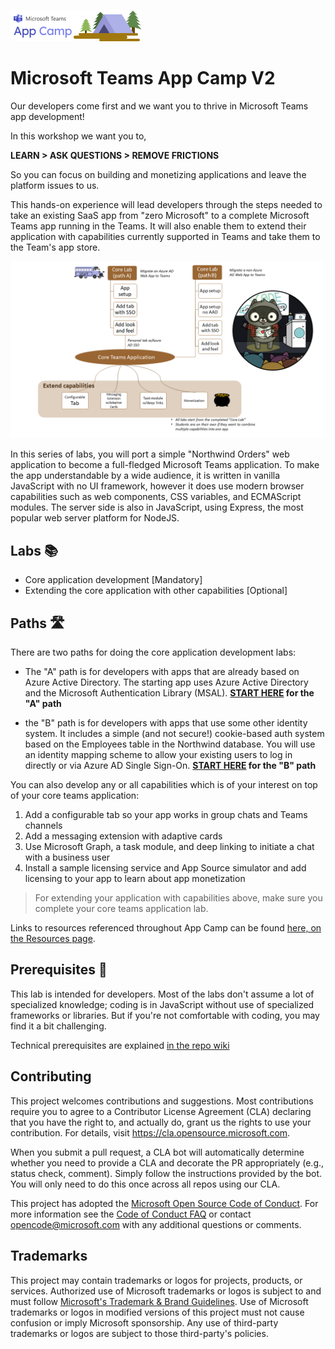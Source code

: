 ![Teams App Camp](./assets/code-lab-banner.png)

# Microsoft Teams App Camp V2

Our developers come first and we want you to thrive in Microsoft Teams app development! 

In this workshop we want you to,

**LEARN > ASK QUESTIONS > REMOVE FRICTIONS**

So you can focus on building and monetizing applications and leave the platform issues to us.

This hands-on experience will lead developers through the steps needed to take an existing SaaS app from "zero Microsoft" to a complete Microsoft Teams app running in the Teams.
It will also enable them to extend their application with capabilities currently supported in Teams and take them to the Team's app store.

![app-camp](./assets/appcamp-readme.png)

In this series of labs, you will port a simple "Northwind Orders" web application to become a full-fledged Microsoft Teams application. To make the app understandable by a wide audience, it is written in vanilla JavaScript with no UI framework, however it does use modern browser capabilities such as web components, CSS variables, and ECMAScript modules. The server side is also in JavaScript, using Express, the most popular web server platform for NodeJS.

## Labs 📚

- Core application development [Mandatory]
- Extending the core application with other capabilities [Optional]


## Paths 🛣️

There are two paths for doing the core application development labs:

* The "A" path is for developers with apps that are already based on Azure Active Directory. The starting app uses Azure Active Directory and the Microsoft Authentication Library (MSAL).
**[START HERE](./lab-instructions/aad/A01-begin-app.md) for the "A" path**

* the "B" path is for developers with apps that use some other identity system. It includes a simple (and not secure!) cookie-based auth system based on the Employees table in the Northwind database. You will use an identity mapping scheme to allow your existing users to log in directly or via Azure AD Single Sign-On.
**[START HERE](./lab-instructions/bespoke/B01-begin-app.md) for the "B" path**

You can also develop any or all capabilities which is of your interest on top of your core teams application:

1. Add a configurable tab so your app works in group chats and Teams channels
2. Add a messaging extension with adaptive cards
3. Use Microsoft Graph, a task module, and deep linking to initiate a chat with a business user
4. Install a sample licensing service and App Source simulator and add licensing to your app to learn about app monetization

> For extending your application with capabilities above, make sure you complete your core teams application lab.

Links to resources referenced throughout App Camp can be found [here, on the Resources page](./docs/Resources.md).


## Prerequisites 📃 

This lab is intended for developers. Most of the labs don't assume a lot of specialized knowledge; coding is  in JavaScript without use of specialized frameworks or libraries. But if you're not comfortable with coding, you may find it a bit challenging.

Technical prerequisites are explained [in the repo wiki](https://github.com/OfficeDev/m365-msteams-northwind-app-samples/wiki/Prerequisites)

## Contributing

This project welcomes contributions and suggestions.  Most contributions require you to agree to a
Contributor License Agreement (CLA) declaring that you have the right to, and actually do, grant us
the rights to use your contribution. For details, visit https://cla.opensource.microsoft.com.

When you submit a pull request, a CLA bot will automatically determine whether you need to provide
a CLA and decorate the PR appropriately (e.g., status check, comment). Simply follow the instructions
provided by the bot. You will only need to do this once across all repos using our CLA.

This project has adopted the [Microsoft Open Source Code of Conduct](https://opensource.microsoft.com/codeofconduct/).
For more information see the [Code of Conduct FAQ](https://opensource.microsoft.com/codeofconduct/faq/) or
contact [opencode@microsoft.com](mailto:opencode@microsoft.com) with any additional questions or comments.

## Trademarks

This project may contain trademarks or logos for projects, products, or services. Authorized use of Microsoft 
trademarks or logos is subject to and must follow 
[Microsoft's Trademark & Brand Guidelines](https://www.microsoft.com/en-us/legal/intellectualproperty/trademarks/usage/general).
Use of Microsoft trademarks or logos in modified versions of this project must not cause confusion or imply Microsoft sponsorship.
Any use of third-party trademarks or logos are subject to those third-party's policies.
